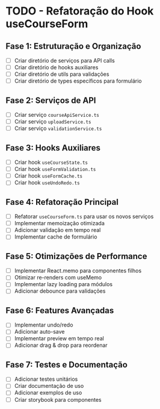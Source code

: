 # TODO - Refatoração do Hook useCourseForm

## Fase 1: Estruturação e Organização
- [ ] Criar diretório de serviços para API calls
- [ ] Criar diretório de hooks auxiliares
- [ ] Criar diretório de utils para validações
- [ ] Criar diretório de types específicos para formulário

## Fase 2: Serviços de API
- [ ] Criar serviço `courseApiService.ts`
- [ ] Criar serviço `uploadService.ts`
- [ ] Criar serviço `validationService.ts`

## Fase 3: Hooks Auxiliares
- [ ] Criar hook `useCourseState.ts`
- [ ] Criar hook `useFormValidation.ts`
- [ ] Criar hook `useFormCache.ts`
- [ ] Criar hook `useUndoRedo.ts`

## Fase 4: Refatoração Principal
- [ ] Refatorar `useCourseForm.ts` para usar os novos serviços
- [ ] Implementar memoização otimizada
- [ ] Adicionar validação em tempo real
- [ ] Implementar cache de formulário

## Fase 5: Otimizações de Performance
- [ ] Implementar React.memo para componentes filhos
- [ ] Otimizar re-renders com useMemo
- [ ] Implementar lazy loading para módulos
- [ ] Adicionar debounce para validações

## Fase 6: Features Avançadas
- [ ] Implementar undo/redo
- [ ] Adicionar auto-save
- [ ] Implementar preview em tempo real
- [ ] Adicionar drag & drop para reordenar

## Fase 7: Testes e Documentação
- [ ] Adicionar testes unitários
- [ ] Criar documentação de uso
- [ ] Adicionar exemplos de uso
- [ ] Criar storybook para componentes
